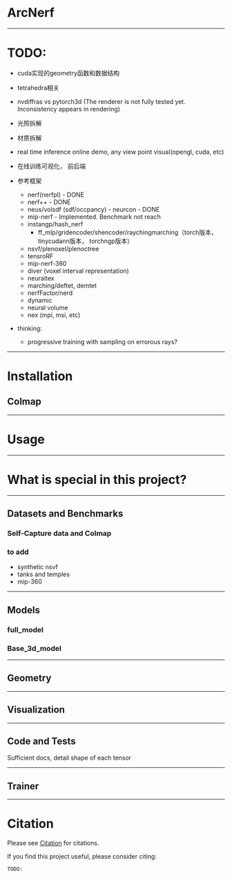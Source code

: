 # ArcNerf

------------------------------------------------------------------------
# TODO:
- cuda实现的geometry函数和数据结构
- tetrahedra相关
- nvdiffras vs pytorch3d (The renderer is not fully tested yet. Inconsistency appears in rendering)

- 光照拆解
- 材质拆解

- real time inference online demo, any view point visual(opengl, cuda, etc)
- 在线训练可视化， 前后端

- 参考框架
  - nerf(nerfpl) - DONE
  - nerf++ - DONE
  - neus/volsdf (sdf/occpancy) - neurcon - DONE
  - mip-nerf - Implemented. Benchmark not reach
  - instangp/hash_nerf
    - ff_mlp/gridencoder/shencoder/raychingmarching（torch版本， tinycudann版本， torchngp版本）
  - nsvf/plenoxel/plenoctree
  - tensroRF
  - mip-nerf-360
  - diver (voxel interval representation)
  - neuraltex
  - marching/deftet, demtet
  - nerfFactor/nerd
  - dynamic
  - neural volume
  - nex (mpi, msi, etc)

- thinking:
  - progressive training with sampling on errorous rays?

------------------------------------------------------------------------
# Installation

## Colmap

------------------------------------------------------------------------
# Usage

------------------------------------------------------------------------
# What is special in this project?

------------------------------------------------------------------------
## Datasets and Benchmarks

### Self-Capture data and Colmap


### to add
- synthetic nsvf
- tanks and temples
- mip-360

------------------------------------------------------------------------
## Models


### full_model


### Base_3d_model

------------------------------------------------------------------------
## Geometry

------------------------------------------------------------------------
## Visualization

------------------------------------------------------------------------
## Code and Tests
Sufficient docs, detail shape of each tensor

------------------------------------------------------------------------
## Trainer



------------------------------------------------------------------------
# Citation
Please see [Citation](docs/citation.md) for citations.

If you find this project useful, please consider citing:
```
TODO:
```
